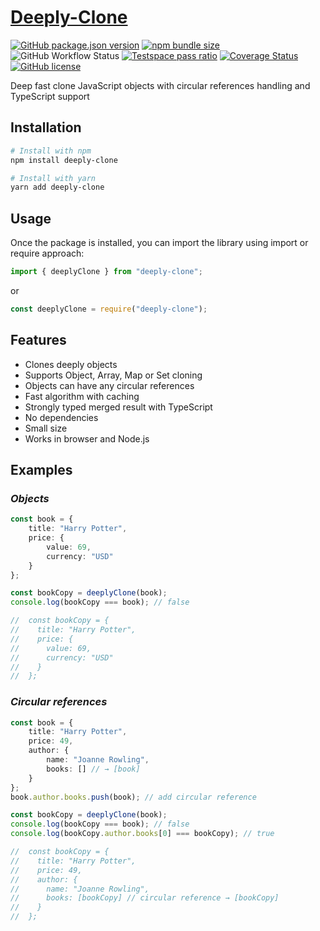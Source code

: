 # [Deeply-Clone](https://www.npmjs.com/package/deeply-clone)

<a href="https://www.npmjs.com/package/deeply-clone">![GitHub package.json version](https://img.shields.io/github/package-json/v/ichernetskii/deeply-clone?logo=npm)</a>
<a href="https://bundlephobia.com/package/deeply-clone@latest">![npm bundle size](https://img.shields.io/bundlephobia/minzip/deeply-clone)</a>
![GitHub Workflow Status](https://img.shields.io/github/actions/workflow/status/ichernetskii/deeply-clone/publish.yml)
<a href="https://ichernetskii.testspace.com/spaces/224049">![Testspace pass ratio](https://img.shields.io/testspace/pass-ratio/ichernetskii/ichernetskii:deeply-clone/224049?label=passed%20tests)</a>
[![Coverage Status](https://coveralls.io/repos/github/ichernetskii/deeply-clone/badge.svg?branch=master)](https://coveralls.io/github/ichernetskii/deeply-clone?branch=master)
<a href="https://github.com/ichernetskii/deeply-clone/blob/master/LICENSE.md">[![GitHub license](https://img.shields.io/badge/license-MIT-blue.svg)](https://img.shields.io/github/license/ichernetskii/deeply-clone)</a>

Deep fast clone JavaScript objects with circular references handling and TypeScript support

## Installation

```sh
# Install with npm
npm install deeply-clone
```
```sh
# Install with yarn
yarn add deeply-clone
```

## Usage

Once the package is installed, you can import the library using import or require approach:

```js
import { deeplyClone } from "deeply-clone";
```

or

```js
const deeplyClone = require("deeply-clone");
```

## Features

* Clones deeply objects
* Supports Object, Array, Map or Set cloning
* Objects can have any circular references
* Fast algorithm with caching
* Strongly typed merged result with TypeScript
* No dependencies
* Small size
* Works in browser and Node.js

## Examples

### *Objects*

```typescript
const book = {
    title: "Harry Potter",
    price: {
        value: 69,
        currency: "USD"
    }
};

const bookCopy = deeplyClone(book);
console.log(bookCopy === book); // false

//  const bookCopy = {
//    title: "Harry Potter",
//    price: {
//      value: 69,
//      currency: "USD"
//    }
//  };
```

### *Circular references*

```typescript
const book = {
    title: "Harry Potter",
    price: 49,
    author: {
        name: "Joanne Rowling",
        books: [] // → [book]
    }
};
book.author.books.push(book); // add circular reference

const bookCopy = deeplyClone(book);
console.log(bookCopy === book); // false
console.log(bookCopy.author.books[0] === bookCopy); // true

//  const bookCopy = {
//    title: "Harry Potter",
//    price: 49,
//    author: {
//      name: "Joanne Rowling",
//      books: [bookCopy] // circular reference → [bookCopy]
//    }
//  };
```
